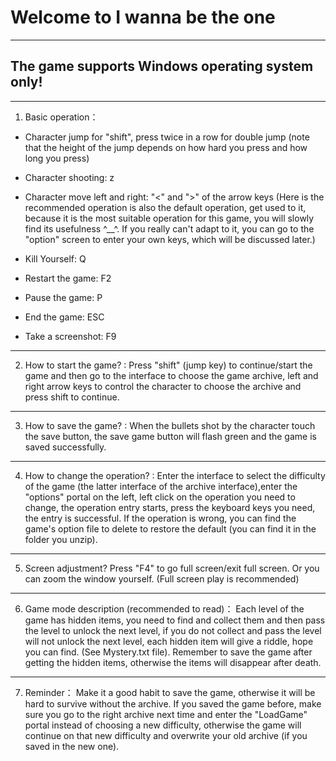 # Welcome to I wanna be the one
---
## The game supports Windows operating system only!
---
1. Basic operation：
* Character jump for "shift", press twice in a row for double jump 
(note that the height of the jump depends on how hard you press and how long you press)

* Character shooting: z

* Character move left and right:
"<" and ">" of the arrow keys
(Here is the recommended operation is also the default operation, get used to it, because it is the most suitable operation for this game, you will slowly find its usefulness ^__^. If you really can't adapt to it, you can go to the "option" screen to enter your own keys, which will be discussed later.)

* Kill Yourself: Q

* Restart the game: F2

* Pause the game: P

* End the game: ESC

* Take a screenshot: F9
---
2. How to start the game? :
Press "shift" (jump key) to continue/start the game and then go to the interface to choose the game archive, left and right arrow keys to control the character to choose the archive and press shift to continue.
---
3. How to save the game? :
When the bullets shot by the character touch the save button, the save game button will flash green and the game is saved successfully.
---
4. How to change the operation? :
Enter the interface to select the difficulty of the game (the latter interface of the archive interface),enter the "options" portal on the left, left click on the operation you need to change, the operation entry starts, press the keyboard keys you need, the entry is successful. If the operation is wrong, you can find the game's option file to delete to restore the default (you can find it in the folder you unzip).
---
5. Screen adjustment?
Press "F4" to go full screen/exit full screen. Or you can zoom the window yourself. (Full screen play is recommended)
---
6. Game mode description (recommended to read)：
Each level of the game has hidden items, you need to find and collect them and then pass the level to unlock the next level, if you do not collect and pass the level will not unlock the next level, each hidden item will give a riddle, hope you can find. 
(See Mystery.txt file). Remember to save the game after getting the hidden items, otherwise the items will disappear after death.
---
7. Reminder：
Make it a good habit to save the game, otherwise it will be hard to survive without the archive.
If you saved the game before, make sure you go to the right archive next time and enter the "LoadGame" portal instead of choosing a new difficulty, otherwise the game will continue on that new difficulty and overwrite your old archive (if you saved in the new one).
